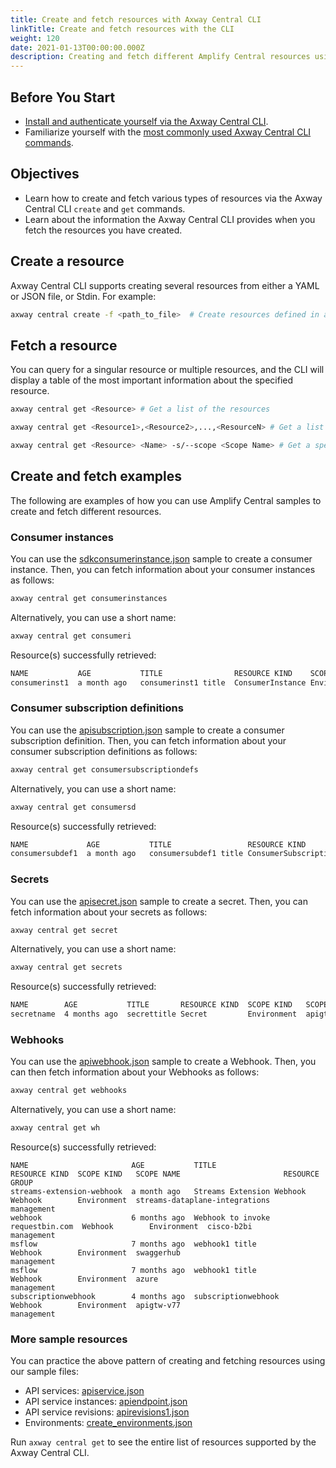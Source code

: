 ```yaml
---
title: Create and fetch resources with Axway Central CLI
linkTitle: Create and fetch resources with the CLI
weight: 120
date: 2021-01-13T00:00:00.000Z
description: Creating and fetch different Amplify Central resources using the CLI.
---
```

## Before You Start

* [Install and authenticate yourself via the Axway Central CLI](/docs/integrate_with_central/cli_central/cli_install/).
* Familiarize yourself with the [most commonly used Axway Central CLI commands](/docs/integrate_with_central/cli_central/cli_command_reference/).

## Objectives

* Learn how to create and fetch various types of resources via the Axway Central CLI `create` and `get` commands.
* Learn about the information the Axway Central CLI provides when you fetch the resources you have created.

## Create a resource

Axway Central CLI supports creating several resources from either a YAML or JSON file, or Stdin. For example:

```bash
axway central create -f <path_to_file>  # Create resources defined in a YAML or JSON file.
```

## Fetch a resource

You can query for a singular resource or multiple resources, and the CLI will display a table of the most important information about the specified resource.

```bash
axway central get <Resource> # Get a list of the resources
```

```bash
axway central get <Resource1>,<Resource2>,...,<ResourceN> # Get a list of multiple resources
```

```bash
axway central get <Resource> <Name> -s/--scope <Scope Name> # Get a specific resource by name
```

## Create and fetch examples

The following are examples of how you can use Amplify Central samples to create and fetch different resources.

### Consumer instances

You can use the [sdkconsumerinstance.json](https://amplify-central.netlify.app/samples/central/sdkconsumerinstance.json) sample to create a consumer instance. Then, you can fetch information about your consumer instances as follows:

```bash
axway central get consumerinstances
```

Alternatively, you can use a short name:

```bash
axway central get consumeri
```

Resource(s) successfully retrieved:

```bash
NAME           AGE           TITLE                RESOURCE KIND    SCOPE KIND   SCOPE NAME          RESOURCE GROUP
consumerinst1  a month ago   consumerinst1 title  ConsumerInstance Environment  awsgtw-us-east-2    management
```

### Consumer subscription definitions

You can use the [apisubscription.json](https://amplify-central.netlify.app/samples/central/apisubscription.json) sample to create a consumer subscription definition. Then, you can fetch information about your consumer subscription definitions as follows:

```bash
axway central get consumersubscriptiondefs
```

Alternatively, you can use a short name:

```bash
axway central get consumersd
```

Resource(s) successfully retrieved:

```bash
NAME             AGE           TITLE                 RESOURCE KIND                  SCOPE KIND   SCOPE NAME         RESOURCE GROUP
consumersubdef1  a month ago   consumersubdef1 title ConsumerSubscriptionDefinition Environment  awsgtw-us-east-2   management
```

### Secrets

You can use the [apisecret.json](https://amplify-central.netlify.app/samples/central/apisecret.json) sample to create a secret. Then, you can fetch information about your secrets as follows:

```bash
axway central get secret
```

Alternatively, you can use a short name:

```bash
axway central get secrets
```

Resource(s) successfully retrieved:

```bash
NAME        AGE           TITLE       RESOURCE KIND  SCOPE KIND   SCOPE NAME    RESOURCE GROUP
secretname  4 months ago  secrettitle Secret         Environment  apigtw-v77    management
```

### Webhooks

You can use the [apiwebhook.json](https://amplify-central.netlify.app/samples/central/apiwebhook.json) sample to create a Webhook. Then, you can then fetch information about your Webhooks as follows:

```bash
axway central get webhooks
```

Alternatively, you can use a short name:

```bash
axway central get wh
```

Resource(s) successfully retrieved:

```
NAME                       AGE           TITLE                             RESOURCE KIND  SCOPE KIND   SCOPE NAME                       RESOURCE GROUP
streams-extension-webhook  a month ago   Streams Extension Webhook         Webhook        Environment  streams-dataplane-integrations   management
webhook                    6 months ago  Webhook to invoke requestbin.com  Webhook        Environment  cisco-b2bi                       management
msflow                     7 months ago  webhook1 title                    Webhook        Environment  swaggerhub                       management
msflow                     7 months ago  webhook1 title                    Webhook        Environment  azure                            management
subscriptionwebhook        4 months ago  subscriptionwebhook               Webhook        Environment  apigtw-v77                       management
```

### More sample resources

You can practice the above pattern of creating and fetching resources using our sample files:

* API services: [apiservice.json](https://amplify-central.netlify.app/samples/central/apiservice.json)
* API service instances: [apiendpoint.json](https://amplify-central.netlify.app/samples/central/apiendpoint.json)
* API service revisions: [apirevisions1.json](https://amplify-central.netlify.app/samples/central/apirevisions1.json)
* Environments: [create_environments.json](https://amplify-central.netlify.app/samples/central/create_environments.json)

Run `axway central get` to see the entire list of resources supported by the Axway Central CLI.
